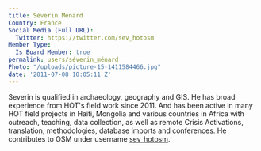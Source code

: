 ```yaml
---
title: Séverin Ménard
Country: France
Social Media (Full URL):
  Twitter: https://twitter.com/sev_hotosm
Member Type:
  Is Board Member: true
permalink: users/séverin_ménard
Photo: "/uploads/picture-15-1411584466.jpg"
date: '2011-07-08 10:05:11 Z'
---
```

<p>Severin is qualified in archaeology, geography and GIS. He has broad experience from HOT's field work since 2011. And has been active in many HOT field projects in Haiti, Mongolia and various countries in Africa with outreach, teaching, data collection, as well as remote Crisis Activations, translation, methodologies, database imports and conferences. He contributes to OSM under username <a href="http://www.openstreetmap.org/user/sev_hotosm">sev_hotosm</a>.</p>
